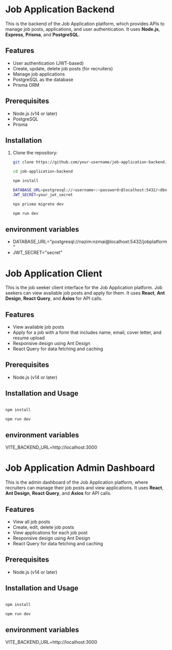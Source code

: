 # Job Application Backend

This is the backend of the Job Application platform, which provides APIs to manage job posts, applications, and user authentication. It uses **Node.js**, **Express**, **Prisma**, and **PostgreSQL**.

## Features

- User authentication (JWT-based)
- Create, update, delete job posts (for recruiters)
- Manage job applications
- PostgreSQL as the database
- Prisma ORM

## Prerequisites

- Node.js (v14 or later)
- PostgreSQL
- Prisma

## Installation

1. Clone the repository:

   ```bash
   git clone https://github.com/your-username/job-application-backend.git

   cd job-application-backend

   npm install

   DATABASE_URL=postgresql://<username>:<password>@localhost:5432/<dbname>?schema=public
   JWT_SECRET=your_jwt_secret

   npx prisma migrate dev

   npm run dev

   ```
## environment variables

- DATABASE_URL="postgresql://nazim:nzmai@localhost:5432/jobplatform"
- JWT_SECRET="secret"

# Job Application Client

This is the job seeker client interface for the Job Application platform. Job seekers can view available job posts and apply for them. It uses **React**, **Ant Design**, **React Query**, and **Axios** for API calls.

## Features

- View available job posts
- Apply for a job with a form that includes name, email, cover letter, and resume upload
- Responsive design using Ant Design
- React Query for data fetching and caching

## Prerequisites

- Node.js (v14 or later)

## Installation and Usage

```bash

npm install

npm run dev

```

## environment variables

VITE_BACKEND_URL=http://localhost:3000

# Job Application Admin Dashboard

This is the admin dashboard of the Job Application platform, where recruiters can manage their job posts and view applications. It uses **React**, **Ant Design**, **React Query**, and **Axios** for API calls.

## Features

- View all job posts
- Create, edit, delete job posts
- View applications for each job post
- Responsive design using Ant Design
- React Query for data fetching and caching

## Prerequisites

- Node.js (v14 or later)

## Installation and Usage

```bash

npm install

npm run dev

```

## environment variables

VITE_BACKEND_URL=http://localhost:3000
